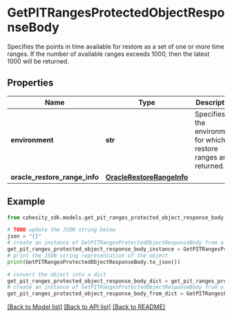 # GetPITRangesProtectedObjectResponseBody

Specifies the points in time available for restore as a set of one or more time ranges. If the number of available ranges exceeds 1000, then the latest 1000 will be returned.

## Properties

Name | Type | Description | Notes
------------ | ------------- | ------------- | -------------
**environment** | **str** | Specifies the environment for which restore ranges are returned. | [optional] 
**oracle_restore_range_info** | [**OracleRestoreRangeInfo**](OracleRestoreRangeInfo.md) |  | [optional] 

## Example

```python
from cohesity_sdk.models.get_pit_ranges_protected_object_response_body import GetPITRangesProtectedObjectResponseBody

# TODO update the JSON string below
json = "{}"
# create an instance of GetPITRangesProtectedObjectResponseBody from a JSON string
get_pit_ranges_protected_object_response_body_instance = GetPITRangesProtectedObjectResponseBody.from_json(json)
# print the JSON string representation of the object
print(GetPITRangesProtectedObjectResponseBody.to_json())

# convert the object into a dict
get_pit_ranges_protected_object_response_body_dict = get_pit_ranges_protected_object_response_body_instance.to_dict()
# create an instance of GetPITRangesProtectedObjectResponseBody from a dict
get_pit_ranges_protected_object_response_body_from_dict = GetPITRangesProtectedObjectResponseBody.from_dict(get_pit_ranges_protected_object_response_body_dict)
```
[[Back to Model list]](../README.md#documentation-for-models) [[Back to API list]](../README.md#documentation-for-api-endpoints) [[Back to README]](../README.md)


